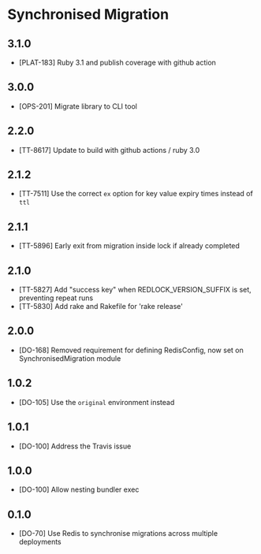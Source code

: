 # Synchronised Migration


## 3.1.0

- [PLAT-183] Ruby 3.1 and publish coverage with github action

## 3.0.0

- [OPS-201] Migrate library to CLI tool

## 2.2.0

- [TT-8617] Update to build with github actions / ruby 3.0

## 2.1.2

* [TT-7511] Use the correct `ex` option for key value expiry times instead of `ttl`

## 2.1.1

* [TT-5896] Early exit from migration inside lock if already completed

## 2.1.0

* [TT-5827] Add "success key" when REDLOCK_VERSION_SUFFIX is set, preventing repeat runs
* [TT-5830] Add rake and Rakefile for 'rake release'

## 2.0.0

* [DO-168] Removed requirement for defining RedisConfig, now set on
  SynchronisedMigration module

## 1.0.2

* [DO-105] Use the `original` environment instead

## 1.0.1

* [DO-100] Address the Travis issue

## 1.0.0

* [DO-100] Allow nesting bundler exec

## 0.1.0

* [DO-70] Use Redis to synchronise migrations across multiple deployments
